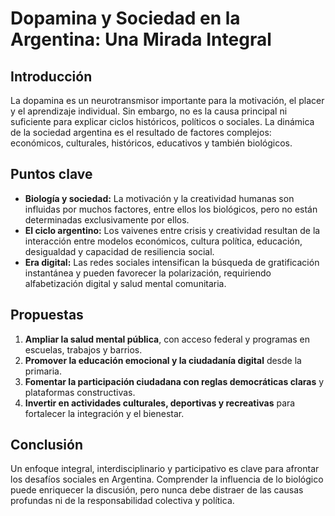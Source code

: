 # Dopamina y Sociedad en la Argentina: Una Mirada Integral

## Introducción

La dopamina es un neurotransmisor importante para la motivación, el placer y el aprendizaje individual. Sin embargo, no es la causa principal ni suficiente para explicar ciclos históricos, políticos o sociales. La dinámica de la sociedad argentina es el resultado de factores complejos: económicos, culturales, históricos, educativos y también biológicos.

## Puntos clave

- **Biología y sociedad:** La motivación y la creatividad humanas son influidas por muchos factores, entre ellos los biológicos, pero no están determinadas exclusivamente por ellos.
- **El ciclo argentino:** Los vaivenes entre crisis y creatividad resultan de la interacción entre modelos económicos, cultura política, educación, desigualdad y capacidad de resiliencia social.
- **Era digital:** Las redes sociales intensifican la búsqueda de gratificación instantánea y pueden favorecer la polarización, requiriendo alfabetización digital y salud mental comunitaria.

## Propuestas

1. **Ampliar la salud mental pública**, con acceso federal y programas en escuelas, trabajos y barrios.
2. **Promover la educación emocional y la ciudadanía digital** desde la primaria.
3. **Fomentar la participación ciudadana con reglas democráticas claras** y plataformas constructivas.
4. **Invertir en actividades culturales, deportivas y recreativas** para fortalecer la integración y el bienestar.

## Conclusión

Un enfoque integral, interdisciplinario y participativo es clave para afrontar los desafíos sociales en Argentina. Comprender la influencia de lo biológico puede enriquecer la discusión, pero nunca debe distraer de las causas profundas ni de la responsabilidad colectiva y política.
